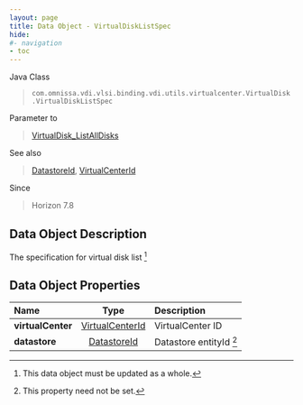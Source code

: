 ```yaml
---
layout: page
title: Data Object - VirtualDiskListSpec
hide:
#- navigation
- toc
---
```






Java Class
> `com.omnissa.vdi.vlsi.binding.vdi.utils.virtualcenter.VirtualDisk.VirtualDiskListSpec`

Parameter to
> [VirtualDisk_ListAllDisks](vdi.utils.virtualcenter.VirtualDisk.md#listAllDisks)

See also
> [DatastoreId](vdi.entity.DatastoreId.md), [VirtualCenterId](vdi.entity.VirtualCenterId.md)

Since
> Horizon 7.8


## Data Object Description

The specification for virtual disk list
 [^167]



## Data Object Properties

 Name | Type | Description
:---|:---:|:---
**virtualCenter**| [VirtualCenterId](vdi.entity.VirtualCenterId.md)|  VirtualCenter ID
**datastore**| [DatastoreId](vdi.entity.DatastoreId.md)|  Datastore entityId [^1]
 


 


[^1]: This property need not be set.
[^167]: This data object must be updated as a whole.